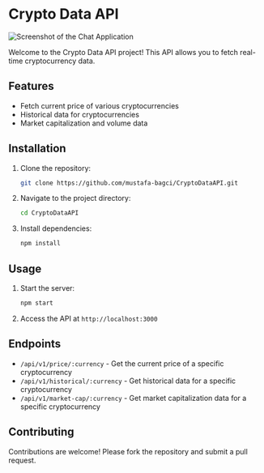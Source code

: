 # Crypto Data API 

![Screenshot of the Chat Application](cryptocurrency-api.png)

Welcome to the Crypto Data API project! This API allows you to fetch real-time cryptocurrency data.

## Features

- Fetch current price of various cryptocurrencies
- Historical data for cryptocurrencies
- Market capitalization and volume data

## Installation

1. Clone the repository:
    ```bash
    git clone https://github.com/mustafa-bagci/CryptoDataAPI.git
    ```
2. Navigate to the project directory:
    ```bash
    cd CryptoDataAPI
    ```
3. Install dependencies:
    ```bash
    npm install
    ```

## Usage

1. Start the server:
    ```bash
    npm start
    ```
2. Access the API at `http://localhost:3000`

## Endpoints

- `/api/v1/price/:currency` - Get the current price of a specific cryptocurrency
- `/api/v1/historical/:currency` - Get historical data for a specific cryptocurrency
- `/api/v1/market-cap/:currency` - Get market capitalization data for a specific cryptocurrency

## Contributing

Contributions are welcome! Please fork the repository and submit a pull request.
